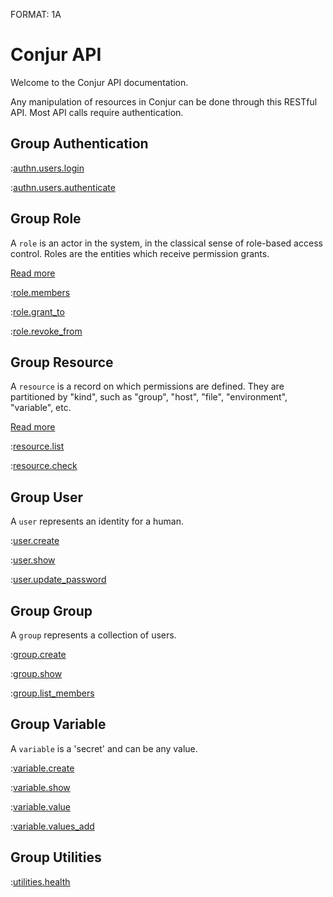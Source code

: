 FORMAT: 1A

# Conjur API

Welcome to the Conjur API documentation.

Any manipulation of resources in Conjur can be done through this RESTful API.
Most API calls require authentication.

## Group Authentication

:[authn.users.login](authn.users.login.md)

:[authn.users.authenticate](authn.users.authenticate.md)

## Group Role

A `role` is an actor in the system, in the classical sense of role-based access control. Roles are the entities which receive permission grants.

[Read more](https://developer.conjur.net/reference/services/authorization/role/)

:[role.members](role.members.md)

:[role.grant_to](role.grant_to.md)

:[role.revoke_from](role.revoke_from.md)

## Group Resource

A `resource` is a record on which permissions are defined. They are partitioned by "kind", such as "group", "host", "file", "environment", "variable", etc.

[Read more](https://developer.conjur.net/reference/services/authorization/resource/)

:[resource.list](resource.list.md)

:[resource.check](resource.check.md)

## Group User

A `user` represents an identity for a human.

:[user.create](user.create.md)

:[user.show](user.show.md)

:[user.update_password](user.update_password.md)

## Group Group

A `group` represents a collection of users.

:[group.create](group.create.md)

:[group.show](group.show.md)

:[group.list_members](group.list_members.md)

## Group Variable

A `variable` is a 'secret' and can be any value.

:[variable.create](variable.create.md)

:[variable.show](variable.show.md)

:[variable.value](variable.value.md)

:[variable.values_add](variable.values_add.md)

## Group Utilities

:[utilities.health](utilities.health.md)
